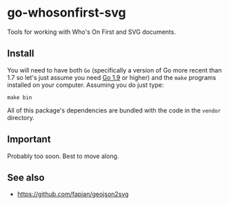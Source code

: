 # go-whosonfirst-svg

Tools for working with Who's On First and SVG documents.

## Install

You will need to have both `Go` (specifically a version of Go more recent than 1.7 so let's just assume you need [Go 1.9](https://golang.org/dl/) or higher) and the `make` programs installed on your computer. Assuming you do just type:

```
make bin
```

All of this package's dependencies are bundled with the code in the `vendor` directory.

## Important

Probably too soon. Best to move along.

## See also

* https://github.com/fapian/geojson2svg
